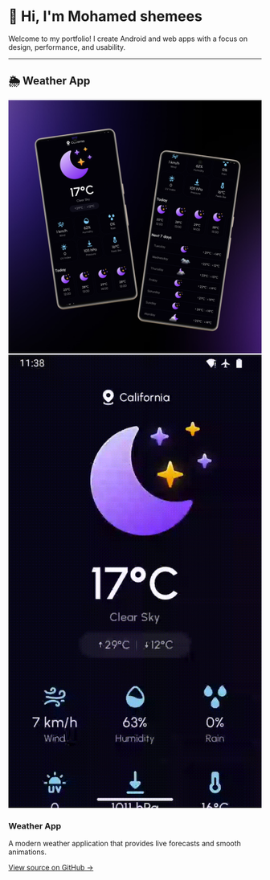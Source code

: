 # 👋 Hi, I'm Mohamed shemees
Welcome to my portfolio! I create Android and web apps with a focus on design, performance, and usability.

---

## 🌦️ Weather App
<div class="project">
  <div class="mockup">
    <img src="assets/weather_app.png" alt="Weather App Screenshot" class="app-image">
    <img src="assets/weather_demo.gif" alt="Weather App Demo" class="app-gif">
  </div>
  <div class="project-info">
    <h3>Weather App</h3>
    <p>A modern weather application that provides live forecasts and smooth animations.</p>
    <p><a href="https://github.com/yourusername/weather-app" target="_blank">View source on GitHub →</a></p>
  </div>
</div>

<link rel="stylesheet" href="assets/css/style.css">

